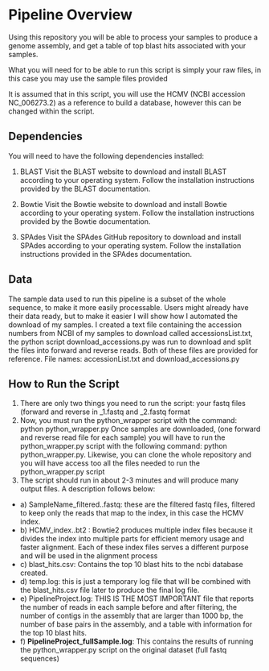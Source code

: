 # Pipeline Overview # 
Using this repository you will be able to process your samples to produce a genome assembly, and get a table of top blast hits associated with your samples.

What you will need for to be able to run this script is simply your raw files, in this case you may use the sample files provided

It is assumed that in this script, you will use the HCMV (NCBI accession NC_006273.2) as a reference to build a database, however this can be changed within the script.


## Dependencies ## 
You will need to have the following dependencies installed:

1. BLAST Visit the BLAST website to download and install BLAST according to your operating system. Follow the installation instructions provided by the BLAST documentation.

2. Bowtie Visit the Bowtie website to download and install Bowtie according to your operating system. Follow the installation instructions provided by the Bowtie documentation.

3. SPAdes Visit the SPAdes GitHub repository to download and install SPAdes according to your operating system. Follow the installation instructions provided in the SPAdes documentation.

## Data ## 
The sample data used to run this pipeline is a subset of the whole sequence, to make it more easily processable. Users might already have their data ready, but to make it easier I will show how I automated the download of my samples. I created a text file containing the accession numbers from NCBI of my samples to download called accessionsList.txt, the python script download_accessions.py was run to download and split the files into forward and reverse reads. Both of these files are provided for reference. File names: accessionList.txt and download_accessions.py

## How to Run the Script ## 
1. There are only two things you need to run the script: your fastq files (forward and reverse in _1.fastq and _2.fastq format
2. Now, you must run the python_wrapper script with the command: python python_wrapper.py Once samples are downloaded, (one forward and reverse read file for each sample) you will have to run the python_wrapper.py script with the following command: python python_wrapper.py. Likewise, you can clone the whole repository and you will have access too all the files needed to run the python_wrapper.py script
3. The script should run in about 2-3 minutes and will produce many output files. A description follows below: 
- a) SampleName_filtered..fastq: these are the filtered fastq files, filtered to keep only the reads that map to the index, in this case the HCMV index. 
- b) HCMV_index..bt2 : Bowtie2 produces multiple index files because it divides the index into multiple parts for efficient memory usage and faster alignment. Each of these index files serves a different purpose and will be used in the alignment process 
- c) blast_hits.csv: Contains the top 10 blast hits to the ncbi database created. 
- d) temp.log: this is just a temporary log file that will be combined with the blast_hits.csv file later to produce the final log file. 
- e) PipelineProject.log: THIS IS THE MOST IMPORTANT file that reports the number of reads in each sample before and after filtering, the number of contigs in the assembly that are larger than 1000 bp, the number of base pairs in the assembly, and a table with information for the top 10 blast hits.
- f) **PipelineProject_fullSample.log**: This contains the results of running the python_wrapper.py script on the original dataset (full fastq sequences)
